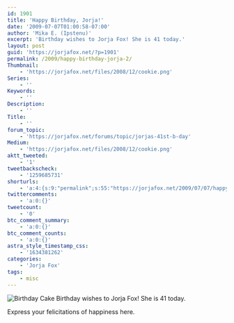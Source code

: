 ```yaml
---
id: 1901
title: 'Happy Birthday, Jorja!'
date: '2009-07-07T01:00:58-07:00'
author: 'Mika E. (Ipstenu)'
excerpt: 'Birthday wishes to Jorja Fox! She is 41 today.'
layout: post
guid: 'https://jorjafox.net/?p=1901'
permalink: /2009/happy-birthday-jorja-2/
Thumbnail:
    - 'https://jorjafox.net/files/2008/12/cookie.png'
Series:
    - ''
Keywords:
    - ''
Description:
    - ''
Title:
    - ''
forum_topic:
    - 'https://jorjafox.net/forums/topic/jorjas-41st-b-day'
Medium:
    - 'https://jorjafox.net/files/2008/12/cookie.png'
aktt_tweeted:
    - '1'
tweetbackscheck:
    - '1259685731'
shorturls:
    - 'a:4:{s:9:"permalink";s:55:"https://jorjafox.net/2009/07/07/happy-birthday-jorja-2/";s:7:"tinyurl";s:25:"http://tinyurl.com/n44epr";s:4:"isgd";s:18:"http://is.gd/533Nt";s:5:"bitly";s:20:"http://bit.ly/4SnJ7K";}'
twittercomments:
    - 'a:0:{}'
tweetcount:
    - '0'
btc_comment_summary:
    - 'a:0:{}'
btc_comment_counts:
    - 'a:0:{}'
astra_style_timestamp_css:
    - '1634381262'
categories:
    - 'Jorja Fox'
tags:
    - misc
---
```


<img src="//static.jorjafox.net/wordpress/2008/12/cookie.png" alt="Birthday Cake" title="Birthday Cake" class="alignleft size-full wp-image-818" /> Birthday wishes to Jorja Fox! She is 41 today.

Express your felicitations of happiness here.